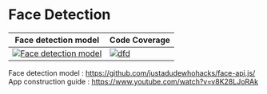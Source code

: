 # Face Detection

| Face detection model | Code Coverage |
| ------------ | ------------- |
| [![Face detection model][tests-img]][tests-url] | [![dfd][codecov-img]][codecov-url] |


Face detection model : https://github.com/justadudewhohacks/face-api.js/   
App construction guide : https://www.youtube.com/watch?v=v8K28LJoRAk  

[tests-img]: https://www.google.com/imgres?imgurl=https%3A%2F%2Fpngimg.com%2Fuploads%2Fgithub%2Fgithub_PNG15.png&imgrefurl=https%3A%2F%2Fpngimg.com%2Fimage%2F73347&tbnid=2uzPSidI9mvFhM&vet=12ahUKEwiX-tr9nLrvAhWXgM4BHduAD_gQMygGegUIARDVAQ..i&docid=8yXyHuXA0jE3yM&w=1150&h=465&q=github%20logo&ved=2ahUKEwiX-tr9nLrvAhWXgM4BHduAD_gQMygGegUIARDVAQ
[tests-url]: https://github.com/justadudewhohacks/face-api.js/

[codecov-img]: https://codecov.io/gh/homalg-project/CAP_project/branch/master/graph/badge.svg
[codecov-url]: https://codecov.io/gh/homalg-project/CAP_project
